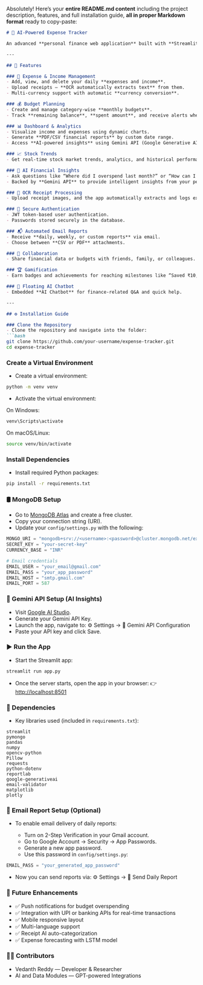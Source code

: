 Absolutely! Here’s your **entire README.md content** including the project description, features, and full installation guide, **all in proper Markdown format** ready to copy-paste:

````markdown
# 💸 AI-Powered Expense Tracker

An advanced **personal finance web application** built with **Streamlit** that helps users track expenses, manage budgets, generate AI-driven financial insights, and even receive automated email reports — all in one interactive dashboard.

---

## 🚀 Features

### 🧾 Expense & Income Management
- Add, view, and delete your daily **expenses and income**.
- Upload receipts — **OCR automatically extracts text** from them.
- Multi-currency support with automatic **currency conversion**.

### 💰 Budget Planning
- Create and manage category-wise **monthly budgets**.
- Track **remaining balance**, **spent amount**, and receive alerts when limits are exceeded.

### 📊 Dashboard & Analytics
- Visualize income and expenses using dynamic charts.
- Generate **PDF/CSV financial reports** by custom date range.
- Access **AI-powered insights** using Gemini API (Google Generative AI).

### 📈 Stock Trends
- Get real-time stock market trends, analytics, and historical performance visualization.

### 🤖 AI Financial Insights
- Ask questions like “Where did I overspend last month?” or “How can I save more?”.
- Backed by **Gemini API** to provide intelligent insights from your personal financial data.

### 🧠 OCR Receipt Processing
- Upload receipt images, and the app automatically extracts and logs expense details.

### 🔐 Secure Authentication
- JWT token-based user authentication.
- Passwords stored securely in the database.

### 📬 Automated Email Reports
- Receive **daily, weekly, or custom reports** via email.
- Choose between **CSV or PDF** attachments.

### 👥 Collaboration
- Share financial data or budgets with friends, family, or colleagues.

### 🏆 Gamification
- Earn badges and achievements for reaching milestones like “Saved ₹10,000” or “30 Days of Budget Tracking”.

### 💬 Floating AI Chatbot
- Embedded **AI Chatbot** for finance-related Q&A and quick help.

---

## ⚙️ Installation Guide

### Clone the Repository
- Clone the repository and navigate into the folder:
```bash
git clone https://github.com/your-username/expense-tracker.git
cd expense-tracker
````

### Create a Virtual Environment

* Create a virtual environment:

```bash
python -m venv venv
```

* Activate the virtual environment:

On Windows:

```bash
venv\Scripts\activate
```

On macOS/Linux:

```bash
source venv/bin/activate
```

### Install Dependencies

* Install required Python packages:

```bash
pip install -r requirements.txt
```

### 🛢️ MongoDB Setup

* Go to [MongoDB Atlas](https://www.mongodb.com/atlas) and create a free cluster.
* Copy your connection string (URI).
* Update your `config/settings.py` with the following:

```python
MONGO_URI = "mongodb+srv://<username>:<password>@cluster.mongodb.net/expense_db"
SECRET_KEY = "your-secret-key"
CURRENCY_BASE = "INR"

# Email credentials
EMAIL_USER = "your_email@gmail.com"
EMAIL_PASS = "your_app_password"
EMAIL_HOST = "smtp.gmail.com"
EMAIL_PORT = 587
```

### 🧠 Gemini API Setup (AI Insights)

* Visit [Google AI Studio](https://aistudio.google.com/).
* Generate your Gemini API Key.
* Launch the app, navigate to:
  ⚙️ Settings → 🔑 Gemini API Configuration
* Paste your API key and click Save.

### ▶️ Run the App

* Start the Streamlit app:

```bash
streamlit run app.py
```

* Once the server starts, open the app in your browser:
  👉 [http://localhost:8501](http://localhost:8501)

### 🧩 Dependencies

* Key libraries used (included in `requirements.txt`):

```
streamlit
pymongo
pandas
numpy
opencv-python
Pillow
requests
python-dotenv
reportlab
google-generativeai
email-validator
matplotlib
plotly
```

### 📧 Email Report Setup (Optional)

* To enable email delivery of daily reports:

  * Turn on 2-Step Verification in your Gmail account.
  * Go to Google Account → Security → App Passwords.
  * Generate a new app password.
  * Use this password in `config/settings.py`:

```python
EMAIL_PASS = "your_generated_app_password"
```

* Now you can send reports via:
  ⚙️ Settings → 📧 Send Daily Report

### 🏅 Future Enhancements

* ✅ Push notifications for budget overspending
* ✅ Integration with UPI or banking APIs for real-time transactions
* ✅ Mobile responsive layout
* ✅ Multi-language support
* ✅ Receipt AI auto-categorization
* ✅ Expense forecasting with LSTM model

### 👨‍💻 Contributors

* Vedanth Reddy — Developer & Researcher
* AI and Data Modules — GPT-powered Integrations


